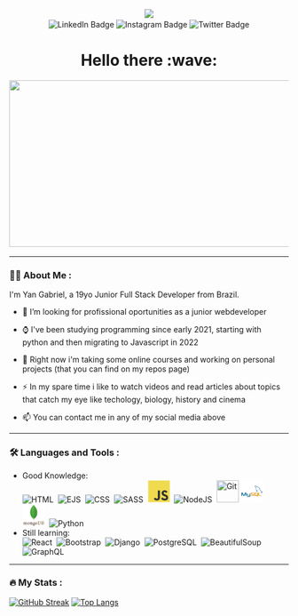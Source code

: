 <div id="header" align="center">
    <img src="https://media.giphy.com/media/bi6RQ5x3tqoSI/giphy.gif" width="180" />
	<div id="badges">
  	    <img src="https://img.shields.io/badge/LinkedIn-blue?style=for-the-badge&logo=linkedin&logoColor=white" alt="LinkedIn Badge"/>
  	    <img src="https://img.shields.io/badge/Instagram-purple?style=for-the-badge&logo=instagram&logoColor=white" alt="Instagram Badge"/>
		<img src="https://img.shields.io/badge/Twitter-blue?style=for-the-badge&logo=twitter&logoColor=white" alt="Twitter Badge"/>
	</div>
	<h1>Hello there :wave:</h1>
</div>
<div align="center">
  <img src="https://media.giphy.com/media/L1R1tvI9svkIWwpVYr/giphy.gif" width="550" height="300"/>
</div>

---


### :man_technologist: About Me :

I'm Yan Gabriel, a 19yo Junior Full Stack Developer from Brazil.
- :telescope: I’m looking for profissional oportunities as a junior webdeveloper

- :watch: I've been studying programming since early 2021, starting with python and then migrating to Javascript in 2022

- :seedling: Right now i'm taking some online courses and working on personal projects (that you can find on my repos page)

- :zap: In my spare time i like to watch videos and read articles about topics that catch my eye like techology, biology, history and cinema

- :mailbox: You can contact me in any of my social media above

---

### :hammer_and_wrench: Languages and Tools :

<div>
    <ul>
        <li>Good Knowledge: <br/>
            <img src="https://www.w3.org/html/logo/downloads/HTML5_Badge_512.png" title="HTML5" alt="HTML" width="40" height="40"/>&nbsp;
            <img src="https://cdn.icon-icons.com/icons2/2107/PNG/512/file_type_ejs_icon_130626.png" title="EJS" alt="EJS" width="40" height="40"/>&nbsp;            
            <img src="https://upload.wikimedia.org/wikipedia/commons/thumb/6/62/CSS3_logo.svg/2048px-CSS3_logo.svg.png"  title="CSS3" alt="CSS" width="40" height="40"/>&nbsp;
            <img src="https://sass-lang.com/assets/img/styleguide/seal-color-aef0354c.png"  title="SASS" alt="SASS" width="40" height="40"/>&nbsp;
            <img src="https://github.com/devicons/devicon/blob/master/icons/javascript/javascript-original.svg" title="JavaScript" alt="JavaScript" width="40" height="40"/>&nbsp;
            <img src="https://walde.co/wp-content/uploads/2016/09/nodejs_logo.png" title="NodeJS" alt="NodeJS" width="40" height="40"/>&nbsp;
            <img src="https://git-scm.com/images/logos/downloads/Git-Icon-1788C.png" title="Git" **alt="Git" width="40" height="40"/>
            <img src="https://github.com/devicons/devicon/blob/master/icons/mysql/mysql-original-wordmark.svg" title="MySQL"  alt="MySQL" width="40" height="40"/>&nbsp;
            <img src="https://github.com/devicons/devicon/blob/master/icons/mongodb/mongodb-original-wordmark.svg" title="MongoDB"  alt="MongoDB" width="40" height="40"/>&nbsp;           
            <img src="https://upload.wikimedia.org/wikipedia/commons/thumb/c/c3/Python-logo-notext.svg/2048px-Python-logo-notext.svg.png" title="Python"  alt="Python" width="40" height="40"/>&nbsp;           
       </li>
       <li>Still learning: <br/>
            <img src="https://ionicframework.com/docs/icons/logo-react-icon.png" title="React" alt="React" width="40" height="40"/>&nbsp;
            <img src="https://upload.wikimedia.org/wikipedia/commons/thumb/b/b2/Bootstrap_logo.svg/2560px-Bootstrap_logo.svg.png" title="Bootstrap" alt="Bootstrap" width="50" height="40"/>&nbsp;
            <img src="https://verbose-equals-true.gitlab.io/django-postgres-vue-gitlab-ecs/django.jpg" title="Django" alt="Django" width="40" height="40"/>&nbsp;
            <img src="https://upload.wikimedia.org/wikipedia/commons/thumb/2/29/Postgresql_elephant.svg/1200px-Postgresql_elephant.svg.png" title="PostgreSQL" alt="PostgreSQL" width="40" height="40"/>&nbsp;
            <img src="https://dtmvamahs40ux.cloudfront.net/gl-academy/course/course-1212-bs.jpg" title="BeautifulSoup" alt="BeautifulSoup" width="70" height="40"/>&nbsp;
            <img src="https://upload.wikimedia.org/wikipedia/commons/thumb/1/17/GraphQL_Logo.svg/2048px-GraphQL_Logo.svg.png" title="GraphQL" alt="GraphQL" width="40" height="40"/>&nbsp;           
       </li>
    </ul>
</div>

---

### :fire: My Stats :
[![GitHub Streak](http://github-readme-streak-stats.herokuapp.com?user=Gryygo&theme=dark&background=000000)](https://git.io/streak-stats)
[![Top Langs](https://github-readme-stats.vercel.app/api/top-langs/?username=Gryygo&layout=compact&theme=vision-friendly-dark)](https://github.com/anuraghazra/github-readme-stats)
